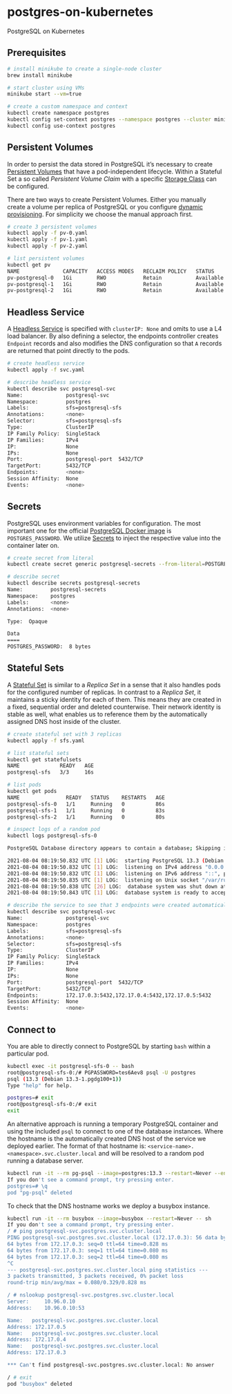 # postgres-on-kubernetes
PostgreSQL on Kubernetes

## Prerequisites

```bash
# install minikube to create a single-node cluster
brew install minikube

# start cluster using VMs
minikube start --vm=true

# create a custom namespace and context
kubectl create namespace postgres
kubectl config set-context postgres --namespace postgres --cluster minikube --user minikube
kubectl config use-context postgres
```

## Persistent Volumes

In order to persist the data stored in PostgreSQL it’s necessary to create [Persistent Volumes](https://kubernetes.io/docs/concepts/storage/persistent-volumes/) that have a pod-independent lifecycle. Within a Stateful Set a so called _Persistent Volume Claim_ with a specific [Storage Class](https://kubernetes.io/docs/concepts/storage/storage-classes/) can be configured.

There are two ways to create Persistent Volumes. Either you manually create a volume per replica of PostgreSQL or you configure [dynamic provisioning](https://minikube.sigs.k8s.io/docs/handbook/persistent_volumes/#dynamic-provisioning-and-csi). For simplicity we choose the manual approach first.

```bash
# create 3 persistent volumes
kubectl apply -f pv-0.yaml
kubectl apply -f pv-1.yaml
kubectl apply -f pv-2.yaml

# list persistent volumes
kubectl get pv
NAME              CAPACITY   ACCESS MODES   RECLAIM POLICY   STATUS      CLAIM   STORAGECLASS   REASON   AGE
pv-postgresql-0   1Gi        RWO            Retain           Available           default                 9s
pv-postgresql-1   1Gi        RWO            Retain           Available           default                 7s
pv-postgresql-2   1Gi        RWO            Retain           Available           default                 3s
```

## Headless Service

A [Headless Service](https://kubernetes.io/docs/concepts/services-networking/service/#headless-services) is specified with `clusterIP: None` and omits to use a L4 load balancer. By also defining a selector, the endpoints controller creates `Endpoint` records and also modifies the DNS configuration so that `A` records are returned that point directly to the pods.

```bash
# create headless service
kubectl apply -f svc.yaml

# describe headless service
kubectl describe svc postgresql-svc
Name:              postgresql-svc
Namespace:         postgres
Labels:            sfs=postgresql-sfs
Annotations:       <none>
Selector:          sfs=postgresql-sfs
Type:              ClusterIP
IP Family Policy:  SingleStack
IP Families:       IPv4
IP:                None
IPs:               None
Port:              postgresql-port  5432/TCP
TargetPort:        5432/TCP
Endpoints:         <none>
Session Affinity:  None
Events:            <none>
```

## Secrets

PostgreSQL uses environment variables for configuration. The most important one for the official [PostgreSQL Docker image](https://hub.docker.com/_/postgres) is `POSTGRES_PASSWORD`. We utilize [Secrets](https://kubernetes.io/docs/concepts/configuration/secret/) to inject the respective value into the container later on.

```bash
# create secret from literal
kubectl create secret generic postgresql-secrets --from-literal=POSTGRES_PASSWORD=tes6Aev8

# describe secret
kubectl describe secrets postgresql-secrets
Name:         postgresql-secrets
Namespace:    postgres
Labels:       <none>
Annotations:  <none>

Type:  Opaque

Data
====
POSTGRES_PASSWORD:  8 bytes
```

## Stateful Sets

A [Stateful Set](https://kubernetes.io/docs/concepts/workloads/controllers/statefulset/) is similar to a _Replica Set_ in a sense that it also handles pods for the configured number of replicas. In contrast to a _Replica Set_, it maintains a sticky identity for each of them. This means they are created in a fixed, sequential order and deleted counterwise. Their network identity is stable as well, what enables us to reference them by the automatically assigned DNS host inside of the cluster.

```bash
# create stateful set with 3 replicas
kubectl apply -f sfs.yaml

# list stateful sets
kubectl get statefulsets
NAME             READY   AGE
postgresql-sfs   3/3     16s

# list pods
kubectl get pods
NAME               READY   STATUS    RESTARTS   AGE
postgresql-sfs-0   1/1     Running   0          86s
postgresql-sfs-1   1/1     Running   0          83s
postgresql-sfs-2   1/1     Running   0          80s

# inspect logs of a random pod
kubectl logs postgresql-sfs-0

PostgreSQL Database directory appears to contain a database; Skipping initialization

2021-08-04 08:19:50.832 UTC [1] LOG:  starting PostgreSQL 13.3 (Debian 13.3-1.pgdg100+1) on x86_64-pc-linux-gnu, compiled by gcc (Debian 8.3.0-6) 8.3.0, 64-bit
2021-08-04 08:19:50.832 UTC [1] LOG:  listening on IPv4 address "0.0.0.0", port 5432
2021-08-04 08:19:50.832 UTC [1] LOG:  listening on IPv6 address "::", port 5432
2021-08-04 08:19:50.835 UTC [1] LOG:  listening on Unix socket "/var/run/postgresql/.s.PGSQL.5432"
2021-08-04 08:19:50.838 UTC [26] LOG:  database system was shut down at 2021-08-03 14:33:17 UTC
2021-08-04 08:19:50.843 UTC [1] LOG:  database system is ready to accept connections

# describe the service to see that 3 endpoints were created automatically
kubectl describe svc postgresql-svc
Name:              postgresql-svc
Namespace:         postgres
Labels:            sfs=postgresql-sfs
Annotations:       <none>
Selector:          sfs=postgresql-sfs
Type:              ClusterIP
IP Family Policy:  SingleStack
IP Families:       IPv4
IP:                None
IPs:               None
Port:              postgresql-port  5432/TCP
TargetPort:        5432/TCP
Endpoints:         172.17.0.3:5432,172.17.0.4:5432,172.17.0.5:5432
Session Affinity:  None
Events:            <none>
```

## Connect to

You are able to directly connect to PostgreSQL by starting `bash` within a particular pod.

```bash
kubectl exec -it postgresql-sfs-0 -- bash
root@postgresql-sfs-0:/# PGPASSWORD=tes6Aev8 psql -U postgres
psql (13.3 (Debian 13.3-1.pgdg100+1))
Type "help" for help.

postgres=# exit
root@postgresql-sfs-0:/# exit
exit
```

An alternative approach is running a temporary PostgreSQL container and using the included `psql` to connect to one of the database instances. Where the hostname is the automatically created DNS host of the service we deployed earlier. The format of that hostname is: `<service-name>.<namespace>.svc.cluster.local` and will be resolved to a random pod running a database server.

```bash
kubectl run -it --rm pg-psql --image=postgres:13.3 --restart=Never --env="PGPASSWORD=tes6Aev8" -- psql -h postgresql-svc.postgres.svc.cluster.local -U postgres
If you don't see a command prompt, try pressing enter.
postgres=# \q
pod "pg-psql" deleted
```

To check that the DNS hostname works we deploy a busybox instance.

```bash
kubectl run -it --rm busybox --image=busybox --restart=Never -- sh
If you don't see a command prompt, try pressing enter.
/ # ping postgresql-svc.postgres.svc.cluster.local
PING postgresql-svc.postgres.svc.cluster.local (172.17.0.3): 56 data bytes
64 bytes from 172.17.0.3: seq=0 ttl=64 time=0.828 ms
64 bytes from 172.17.0.3: seq=1 ttl=64 time=0.080 ms
64 bytes from 172.17.0.3: seq=2 ttl=64 time=0.080 ms
^C
--- postgresql-svc.postgres.svc.cluster.local ping statistics ---
3 packets transmitted, 3 packets received, 0% packet loss
round-trip min/avg/max = 0.080/0.329/0.828 ms

/ # nslookup postgresql-svc.postgres.svc.cluster.local
Server:		10.96.0.10
Address:	10.96.0.10:53

Name:	postgresql-svc.postgres.svc.cluster.local
Address: 172.17.0.5
Name:	postgresql-svc.postgres.svc.cluster.local
Address: 172.17.0.4
Name:	postgresql-svc.postgres.svc.cluster.local
Address: 172.17.0.3

*** Can't find postgresql-svc.postgres.svc.cluster.local: No answer

/ # exit
pod "busybox" deleted
```

